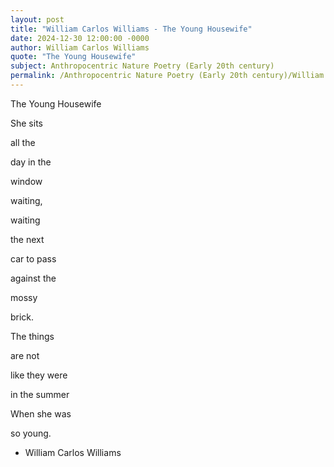 ```yaml
---
layout: post
title: "William Carlos Williams - The Young Housewife"
date: 2024-12-30 12:00:00 -0000
author: William Carlos Williams
quote: "The Young Housewife"
subject: Anthropocentric Nature Poetry (Early 20th century)
permalink: /Anthropocentric Nature Poetry (Early 20th century)/William Carlos Williams/William Carlos Williams - The Young Housewife
---
```


The Young Housewife

She sits

all the

day in the

window

waiting,

waiting

the next

car to pass

against the

mossy

brick.

The things

are not

like they were

in the summer

When she was

so young.

- William Carlos Williams

